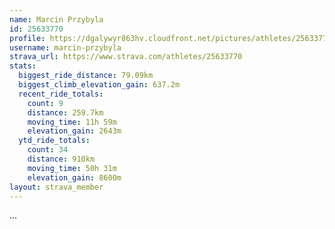 ```yaml
---
name: Marcin Przybyla
id: 25633770
profile: https://dgalywyr863hv.cloudfront.net/pictures/athletes/25633770/12947173/2/large.jpg
username: marcin-przybyla
strava_url: https://www.strava.com/athletes/25633770
stats:
  biggest_ride_distance: 79.09km
  biggest_climb_elevation_gain: 637.2m
  recent_ride_totals:
    count: 9
    distance: 259.7km
    moving_time: 11h 59m
    elevation_gain: 2643m
  ytd_ride_totals:
    count: 34
    distance: 910km
    moving_time: 50h 31m
    elevation_gain: 8600m
layout: strava_member
--- 
```

...
